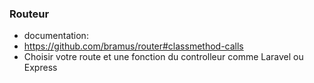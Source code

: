 ### Routeur
- documentation:
- https://github.com/bramus/router#classmethod-calls
- Choisir votre route et une fonction du controlleur comme Laravel ou Express


